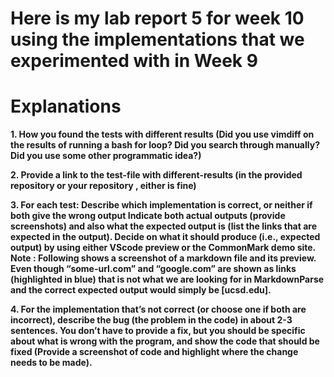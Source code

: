 # Here is my lab report 5 for week 10 using the implementations that we experimented with in Week 9

# Explanations

**1. How you found the tests with different results (Did you use vimdiff on the results of running a bash for loop? 
Did you search through manually? Did you use some other programmatic idea?)**


**2. Provide a link to the test-file with different-results (in the provided repository or your repository , either is fine)**


**3. For each test:
Describe which implementation is correct, or neither if both give the wrong output
Indicate both actual outputs (provide screenshots) and also what the expected output is (list the links that are expected in the output).
Decide on what it should produce (i.e., expected output) by using either VScode preview or the CommonMark demo site. 
Note : Following shows a screenshot of a markdown file and its preview. Even though “some-url.com” and “google.com” are shown as links (highlighted in blue)
that is not what we are looking for in MarkdownParse and the correct expected output would simply be [ucsd.edu].**


**4. For the implementation that’s not correct (or choose one if both are incorrect), describe the bug (the problem in the code) in about 2-3 sentences.
You don’t have to provide a fix, but you should be specific about what is wrong with the program, and show the code that should be fixed 
(Provide a screenshot of code and highlight where the change needs to be made).**
